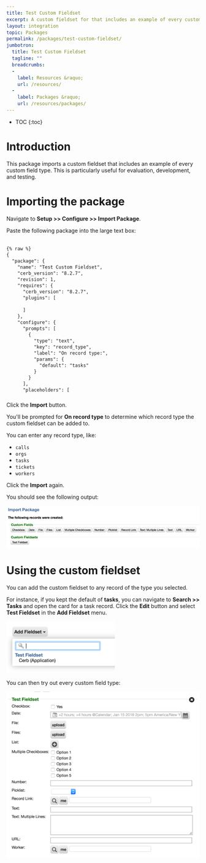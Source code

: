 ```yaml
---
title: Test Custom Fieldset
excerpt: A custom fieldset for that includes an example of every custom field type. This is useful for evaluation, development, and testing.
layout: integration
topic: Packages
permalink: /packages/test-custom-fieldset/
jumbotron:
  title: Test Custom Fieldset
  tagline: ""
  breadcrumbs:
  -
    label: Resources &raquo;
    url: /resources/
  -
    label: Packages &raquo;
    url: /resources/packages/
---
```


* TOC
{:toc}

# Introduction

This package imports a custom fieldset that includes an example of every custom field type. This is particularly useful for evaluation, development, and testing.

# Importing the package

Navigate to **Setup >> Configure >> Import Package**.

Paste the following package into the large text box:

<pre style="max-height: 29.25em;">
<code class="language-json">
{% raw %}
{
  "package": {
    "name": "Test Custom Fieldset",
    "cerb_version": "8.2.7",
    "revision": 1,
    "requires": {
      "cerb_version": "8.2.7",
      "plugins": [

      ]
    },
    "configure": {
      "prompts": [
        {
          "type": "text",
          "key": "record_type",
          "label": "On record type:",
          "params": {
            "default": "tasks"
          }
        }
      ],
      "placeholders": [

      ]
    }
  },
  "records": [
    {
      "uid": "fieldset_test",
      "_context": "custom_fieldset",
      "name": "Test Fieldset",
      "context": "{{{record_type}}}",
      "owner__context": "app",
      "owner_id": 0
    },
    {
      "uid": "field_checkbox",
      "_context": "custom_field",
      "name": "Checkbox",
      "type": "C",
      "context": "{{{record_type}}}",
      "params": {
      },
      "custom_fieldset_id": "{{{uid.fieldset_test}}}"
    },
    {
      "uid": "field_date",
      "_context": "custom_field",
      "name": "Date",
      "type": "E",
      "context": "{{{record_type}}}",
      "params": {
      },
      "custom_fieldset_id": "{{{uid.fieldset_test}}}"
    },
    {
      "uid": "field_file",
      "_context": "custom_field",
      "name": "File",
      "type": "F",
      "context": "{{{record_type}}}",
      "params": {
      },
      "custom_fieldset_id": "{{{uid.fieldset_test}}}"
    },
    {
      "uid": "field_files",
      "_context": "custom_field",
      "name": "Files",
      "type": "I",
      "context": "{{{record_type}}}",
      "params": {
      },
      "custom_fieldset_id": "{{{uid.fieldset_test}}}"
    },
    {
      "uid": "field_list",
      "_context": "custom_field",
      "name": "List",
      "type": "M",
      "context": "{{{record_type}}}",
      "params": {
      },
      "custom_fieldset_id": "{{{uid.fieldset_test}}}"
    },
    {
      "uid": "field_multi_checkboxes",
      "_context": "custom_field",
      "name": "Multiple Checkboxes",
      "type": "X",
      "context": "{{{record_type}}}",
      "params": {
        "options": [
          "Option 1",
          "Option 2",
          "Option 3",
          "Option 4",
          "Option 5"
        ]
      },
      "custom_fieldset_id": "{{{uid.fieldset_test}}}"
    },
    {
      "uid": "field_number",
      "_context": "custom_field",
      "name": "Number",
      "type": "N",
      "context": "{{{record_type}}}",
      "params": {
      },
      "custom_fieldset_id": "{{{uid.fieldset_test}}}"
    },
    {
      "uid": "field_picklist",
      "_context": "custom_field",
      "name": "Picklist",
      "type": "D",
      "context": "{{{record_type}}}",
      "params": {
        "options": [
          "Option 1",
          "Option 2",
          "Option 3",
          "Option 4",
          "Option 5"
        ]
      },
      "custom_fieldset_id": "{{{uid.fieldset_test}}}"
    },
    {
      "uid": "field_link",
      "_context": "custom_field",
      "name": "Record Link",
      "type": "L",
      "context": "{{{record_type}}}",
      "params": {
        "context": "cerberusweb.contexts.worker"
      },
      "custom_fieldset_id": "{{{uid.fieldset_test}}}"
    },
    {
      "uid": "field_text_multi",
      "_context": "custom_field",
      "name": "Text: Multiple Lines",
      "type": "T",
      "context": "{{{record_type}}}",
      "params": {
      },
      "custom_fieldset_id": "{{{uid.fieldset_test}}}"
    },
    {
      "uid": "field_text",
      "_context": "custom_field",
      "name": "Text",
      "type": "S",
      "context": "{{{record_type}}}",
      "params": {
      },
      "custom_fieldset_id": "{{{uid.fieldset_test}}}"
    },
    {
      "uid": "field_url",
      "_context": "custom_field",
      "name": "URL",
      "type": "U",
      "context": "{{{record_type}}}",
      "params": {
      },
      "custom_fieldset_id": "{{{uid.fieldset_test}}}"
    },
    {
      "uid": "field_worker",
      "_context": "custom_field",
      "name": "Worker",
      "type": "W",
      "context": "{{{record_type}}}",
      "params": {
      },
      "custom_fieldset_id": "{{{uid.fieldset_test}}}"
    }
  ]
}
{% endraw %}
</code>
</pre>

Click the **Import** button.

You'll be prompted for **On record type** to determine which record type the custom fieldset can be added to.

You can enter any record type, like:

* `calls`
* `orgs`
* `tasks`
* `tickets`
* `workers`

Click the **Import** again.

You should see the following output:

<div class="cerb-screenshot">
<img src="/assets/images/packages/test-custom-fieldset/imported.png" class="screenshot">
</div>

# Using the custom fieldset

You can add the custom fieldset to any record of the type you selected.

For instance, if you kept the default of **tasks**, you can navigate to **Search >> Tasks** and open the card for a task record. Click the **Edit** button and select **Test Fieldset** in the **Add Fieldset** menu.

<div class="cerb-screenshot">
<img src="/assets/images/packages/test-custom-fieldset/fieldset-add.png" class="screenshot">
</div>

You can then try out every custom field type:

<div class="cerb-screenshot">
<img src="/assets/images/packages/test-custom-fieldset/fieldset-edit.png" class="screenshot">
</div>